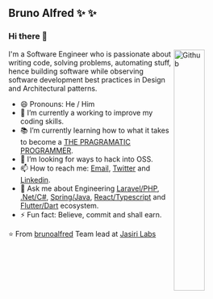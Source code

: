 ## **Bruno Alfred**  ✨ ✨ 

### Hi there 👋

<img width="35%" align="right" alt="Github" src="https://user-images.githubusercontent.com/48678280/88862734-4903af80-d201-11ea-968b-9c939d88a37c.gif" />

I'm a Software Engineer who is passionate about writing code, solving problems, automating stuff, hence building software while observing software development best practices in Design and Architectural patterns.

- 😄 Pronouns: He / Him
- 🔭 I’m currently a working to improve my coding skills.
- 📚 I’m currently learning  how to what it takes to become a [THE PRAGRAMATIC PROGRAMMER](https://en.wikipedia.org/wiki/The_Pragmatic_Programmer).
- 👯 I’m looking for  ways to hack into OSS. 
- 📫 How to reach me: [Email](mailto:mambo@brunoalfred.me), [Twitter](https://twitter.com/bruno__alfred) and [Linkedin](https://www.linkedin.com/in/bruno-alfred-a87ab7176/).
- 💬 Ask me about Engineering [Laravel/PHP](laravel.com/), [.Net/C#](https://dotnet.microsoft.com/en-us/), [Spring/Java](https://spring.io/), [React/Typescript](https://react.dev/)  and [Flutter/Dart](https://flutter.dev/) ecosystem.
- ⚡ Fun fact: Believe, commit and shall earn. 


⭐️ From [brunoalfred](https://brunoalfred.com)
Team lead at [Jasiri Labs](https://jasirilabs.com)





<!--

- 🔭 I’m currently working on 

- 🌱 I’m currently learning ...

- 👯 I’m looking to collaborate on ...

- 🤔 I’m looking for help with ...

- 💬 Ask me about ...

- 📫 How to reach me: ...

- 😄 Pronouns: ...

- ⚡ Fun fact: ...

-->

